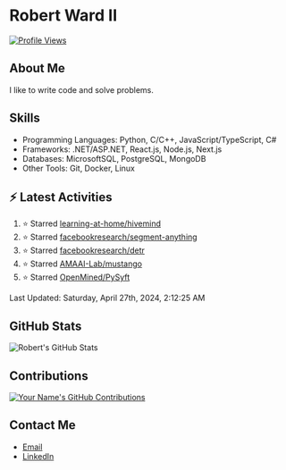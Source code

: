 
# Robert Ward II

[![Profile Views](https://komarev.com/ghpvc/?username=Robert-W-Ward)](https://github.com/Robert-W-Ward)

## About Me
I like to write code and solve problems.

## Skills
- Programming Languages: Python, C/C++, JavaScript/TypeScript, C#
- Frameworks: .NET/ASP.NET, React.js, Node.js, Next.js
- Databases: MicrosoftSQL, PostgreSQL, MongoDB
- Other Tools: Git, Docker, Linux

## :zap: Latest Activities
<!--RECENT_ACTIVITY:start-->
1. ⭐ Starred [learning-at-home/hivemind](https://github.com/learning-at-home/hivemind)
2. ⭐ Starred [facebookresearch/segment-anything](https://github.com/facebookresearch/segment-anything)
3. ⭐ Starred [facebookresearch/detr](https://github.com/facebookresearch/detr)
4. ⭐ Starred [AMAAI-Lab/mustango](https://github.com/AMAAI-Lab/mustango)
5. ⭐ Starred [OpenMined/PySyft](https://github.com/OpenMined/PySyft)
<!--RECENT_ACTIVITY:end-->

<!--RECENT_ACTIVITY:last_update-->
Last Updated: Saturday, April 27th, 2024, 2:12:25 AM
<!--RECENT_ACTIVITY:last_update_end-->

<!--END_SECTIN:activity-->
## GitHub Stats
![Robert's GitHub Stats](https://github-readme-stats.vercel.app/api?username=Robert-W-Ward&show_icons=true&theme=radical)

## Contributions
[![Your Name's GitHub Contributions](https://github-readme-streak-stats.herokuapp.com/?user=Robert-W-Ward&theme=radical)](https://github.com/your-username)

## Contact Me
- [Email](mailto:robertwesleyward2019@gmail.com)
- [LinkedIn](https://linkedin.com/in/https://www.linkedin.com/in/robert-ward-ii/)

